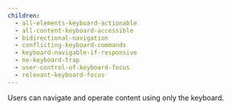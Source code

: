 ```yaml
---
children:
  - all-elements-keyboard-actionable
  - all-content-keyboard-accessible
  - bidirectional-navigation
  - conflicting-keyboard-commands
  - keyboard-navigable-if-responsive
  - no-keyboard-trap
  - user-control-of-keyboard-focus
  - relevant-keyboard-focus
---
```


Users can navigate and operate content using only the keyboard.
